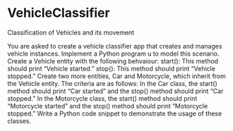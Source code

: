 # VehicleClassifier
Classification of Vehicles and its movement

You are asked to create a vehicle classifier app that creates and manages vehicle instances. Implement a Python program u to model this scenario.
Create a Vehicle entity with the following behvaiour:
 start(): This method should print “Vehicle started.”
 stop(): This method should print “Vehicle stopped.”
Create two more entities, Car and Motorcycle, which inherit from the Vehicle entity. The criteria are as follows:
 In the Car class, the start() method should print “Car started” and the stop() method should print “Car stopped.”
 In the Motorcycle class, the start() method should print “Motorcycle started” and the stop() method should print “Motorcycle stopped.”
Write a Python code snippet to demonstrate the usage of these classes.
